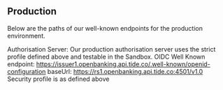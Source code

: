 ## Production


Below are the paths of our well-known endpoints for the production environment.

Authorisation Server: Our production authorisation server uses the strict profile defined above and testable in the Sandbox.
OIDC Well Known endpoint: https://issuer1.openbanking.api.tide.co/.well-known/openid-configuration
baseUrl: https://rs1.openbanking.api.tide.co:4501/v1.0
Security profile is as defined above